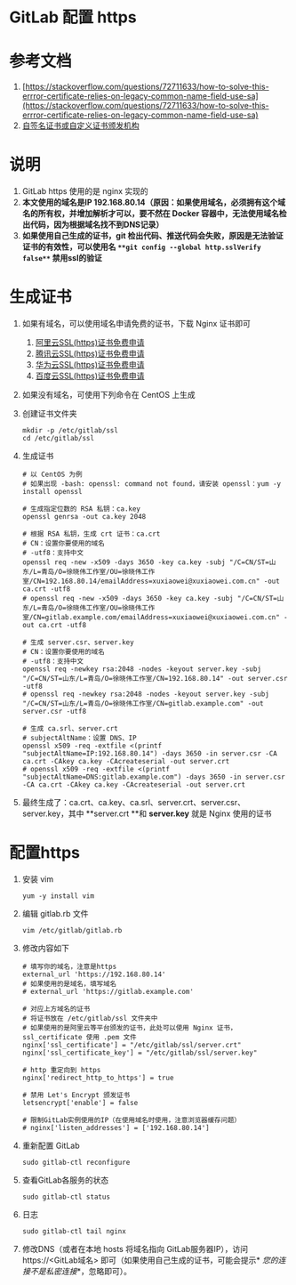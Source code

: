 # GitLab 配置 https

# 参考文档

1. [https://stackoverflow.com/questions/72711633/how-to-solve-this-errror-certificate-relies-on-legacy-common-name-field-use-sa](https://stackoverflow.com/questions/72711633/how-to-solve-this-errror-certificate-relies-on-legacy-common-name-field-use-sa)
2. [自签名证书或自定义证书颁发机构]([https://docs.gitlab.cn/runner/configuration/tls-self-signed.html](https://docs.gitlab.cn/runner/configuration/tls-self-signed.html))

# 说明

1. GitLab https 使用的是 nginx 实现的
2. **本文使用的域名是IP 192.168.80.14（原因：如果使用域名，必须拥有这个域名的所有权，并增加解析才可以，要不然在 Docker
   容器中，无法使用域名检出代码，因为根据域名找不到DNS记录）**
3. **如果使用自己生成的证书，git
   检出代码、推送代码会失败，原因是无法验证证书的有效性，可以使用名 **`**git config --global http.sslVerify false**`**
   禁用ssl的验证**

# 生成证书

1. 如果有域名，可以使用域名申请免费的证书，下载 Nginx 证书即可
    1. [阿里云SSL(https)证书免费申请](https://yundun.console.aliyun.com/?p=cas#/certExtend/buy)
    2. [腾讯云SSL(https)证书免费申请](https://console.cloud.tencent.com/ssl)
    3. [华为云SSL(https)证书免费申请](https://console.huaweicloud.com/console/#/ccm/scs/certList)
    4. [百度云SSL(https)证书免费申请](https://console.bce.baidu.com/cas/#/cas/purchased/common/list)
2. 如果没有域名，可使用下列命令在 CentOS 上生成
3. 创建证书文件夹
   ```shell
   mkdir -p /etc/gitlab/ssl
   cd /etc/gitlab/ssl
   ```

4. 生成证书
   ```shell
   # 以 CentOS 为例
   # 如果出现 -bash: openssl: command not found，请安装 openssl：yum -y install openssl
   
   # 生成指定位数的 RSA 私钥：ca.key
   openssl genrsa -out ca.key 2048
   
   # 根据 RSA 私钥，生成 crt 证书：ca.crt
   # CN：设置你要使用的域名
   # -utf8：支持中文
   openssl req -new -x509 -days 3650 -key ca.key -subj "/C=CN/ST=山东/L=青岛/O=徐晓伟工作室/OU=徐晓伟工作室/CN=192.168.80.14/emailAddress=xuxiaowei@xuxiaowei.com.cn" -out ca.crt -utf8
   # openssl req -new -x509 -days 3650 -key ca.key -subj "/C=CN/ST=山东/L=青岛/O=徐晓伟工作室/OU=徐晓伟工作室/CN=gitlab.example.com/emailAddress=xuxiaowei@xuxiaowei.com.cn" -out ca.crt -utf8
   
   # 生成 server.csr、server.key
   # CN：设置你要使用的域名
   # -utf8：支持中文
   openssl req -newkey rsa:2048 -nodes -keyout server.key -subj "/C=CN/ST=山东/L=青岛/O=徐晓伟工作室/CN=192.168.80.14" -out server.csr -utf8
   # openssl req -newkey rsa:2048 -nodes -keyout server.key -subj "/C=CN/ST=山东/L=青岛/O=徐晓伟工作室/CN=gitlab.example.com" -out server.csr -utf8
   
   # 生成 ca.srl、server.crt
   # subjectAltName：设置 DNS、IP
   openssl x509 -req -extfile <(printf "subjectAltName=IP:192.168.80.14") -days 3650 -in server.csr -CA ca.crt -CAkey ca.key -CAcreateserial -out server.crt
   # openssl x509 -req -extfile <(printf "subjectAltName=DNS:gitlab.example.com") -days 3650 -in server.csr -CA ca.crt -CAkey ca.key -CAcreateserial -out server.crt
   ```

5. 最终生成了：ca.crt、ca.key、ca.srl、server.crt、server.csr、server.key，其中 **server.crt **和 **server.key** 就是 Nginx
   使用的证书

# 配置https

1. 安装 vim

    ```shell
    yum -y install vim
    ```

2. 编辑 gitlab.rb 文件

    ```shell
    vim /etc/gitlab/gitlab.rb
    ```

3. 修改内容如下

    ```shell
    # 填写你的域名，注意是https
    external_url 'https://192.168.80.14'
    # 如果使用的是域名，填写域名
    # external_url 'https://gitlab.example.com'
    
    # 对应上方域名的证书
    # 将证书放在 /etc/gitlab/ssl 文件夹中
    # 如果使用的是阿里云等平台颁发的证书，此处可以使用 Nginx 证书，ssl_certificate 使用 .pem 文件
    nginx['ssl_certificate'] = "/etc/gitlab/ssl/server.crt"
    nginx['ssl_certificate_key'] = "/etc/gitlab/ssl/server.key"
    
    # http 重定向到 https
    nginx['redirect_http_to_https'] = true
    
    # 禁用 Let's Encrypt 颁发证书
    letsencrypt['enable'] = false
    
    # 限制GitLab实例使用的IP（在使用域名时使用，注意浏览器缓存问题）
    # nginx['listen_addresses'] = ['192.168.80.14']
    ```

4. 重新配置 GitLab

    ```shell
    sudo gitlab-ctl reconfigure
    ```

5. 查看GitLab各服务的状态

    ```shell
    sudo gitlab-ctl status
    ```

6. 日志

    ```shell
    sudo gitlab-ctl tail nginx
    ```

7. 修改DNS（或者在本地 hosts 将域名指向 GitLab服务器IP），访问https://<GitLab域名> 即可（如果使用自己生成的证书，可能会提示*
   *您的连接不是私密连接**，忽略即可）。
